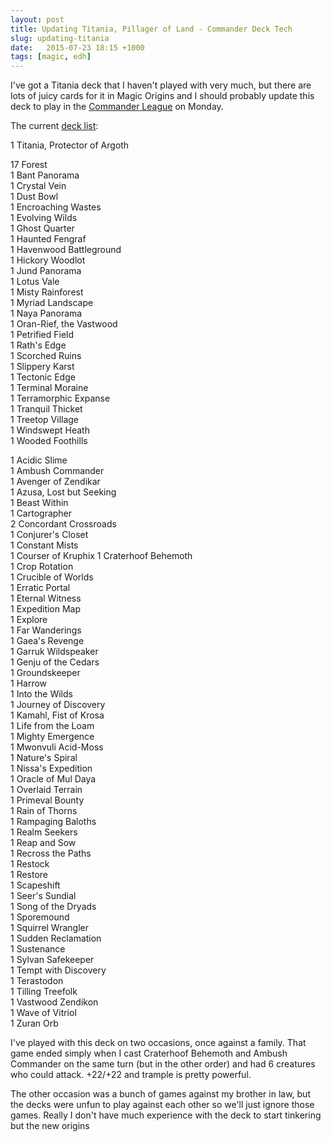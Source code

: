 ```yaml
---
layout: post
title: Updating Titania, Pillager of Land - Commander Deck Tech
slug: updating-titania
date:   2015-07-23 18:15 +1000
tags: [magic, edh]
---
```


I've got a Titania deck that I haven't played with very much, but there are 
lots of juicy cards for it in Magic Origins and I should probably update this 
deck to play in the [Commander League][1] on Monday.

The current [deck list][2]:

1 Titania, Protector of Argoth  

17 Forest  
1 Bant Panorama  
1 Crystal Vein  
1 Dust Bowl  
1 Encroaching Wastes  
1 Evolving Wilds  
1 Ghost Quarter  
1 Haunted Fengraf  
1 Havenwood Battleground  
1 Hickory Woodlot  
1 Jund Panorama  
1 Lotus Vale  
1 Misty Rainforest  
1 Myriad Landscape  
1 Naya Panorama  
1 Oran-Rief, the Vastwood  
1 Petrified Field  
1 Rath's Edge  
1 Scorched Ruins  
1 Slippery Karst  
1 Tectonic Edge  
1 Terminal Moraine  
1 Terramorphic Expanse  
1 Tranquil Thicket  
1 Treetop Village  
1 Windswept Heath  
1 Wooded Foothills  

1 Acidic Slime  
1 Ambush Commander  
1 Avenger of Zendikar  
1 Azusa, Lost but Seeking  
1 Beast Within  
1 Cartographer   
2 Concordant Crossroads  
1 Conjurer's Closet  
1 Constant Mists  
1 Courser of Kruphix
1 Craterhoof Behemoth  
1 Crop Rotation  
1 Crucible of Worlds  
1 Erratic Portal  
1 Eternal Witness  
1 Expedition Map  
1 Explore  
1 Far Wanderings  
1 Gaea's Revenge  
1 Garruk Wildspeaker  
1 Genju of the Cedars  
1 Groundskeeper  
1 Harrow  
1 Into the Wilds  
1 Journey of Discovery  
1 Kamahl, Fist of Krosa  
1 Life from the Loam  
1 Mighty Emergence  
1 Mwonvuli Acid-Moss  
1 Nature's Spiral  
1 Nissa's Expedition  
1 Oracle of Mul Daya  
1 Overlaid Terrain  
1 Primeval Bounty  
1 Rain of Thorns  
1 Rampaging Baloths  
1 Realm Seekers  
1 Reap and Sow  
1 Recross the Paths  
1 Restock  
1 Restore  
1 Scapeshift  
1 Seer's Sundial  
1 Song of the Dryads  
1 Sporemound  
1 Squirrel Wrangler  
1 Sudden Reclamation  
1 Sustenance  
1 Sylvan Safekeeper  
1 Tempt with Discovery  
1 Terastodon  
1 Tilling Treefolk  
1 Vastwood Zendikon  
1 Wave of Vitriol  
1 Zuran Orb

I've played with this deck on two occasions, once against a family. That game 
ended simply when I cast Craterhoof Behemoth and Ambush Commander on the same
turn (but in the other order) and had 6 creatures who could attack. +22/+22 and
trample is pretty powerful.

The other occasion was a bunch of games against my brother in law, but the decks
were unfun to play against each other so we'll just ignore those games. Really
I don't have much experience with the deck to start tinkering but the new origins

[1]: https://www.facebook.com/events/1024681384211140/
[2]: http://deckbox.org/sets/960900
